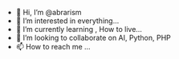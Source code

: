 - 👋 Hi, I’m @abrarism
- 👀 I’m interested in everything...
- 🌱 I’m currently learning , How to live...
- 💞️ I’m looking to collaborate on AI, Python, PHP
- 📫 How to reach me ...

<!---
abrarism/abrarism is a ✨ special ✨ repository because its `README.md` (this file) appears on your GitHub profile.
You can click the Preview link to take a look at your changes.
--->
